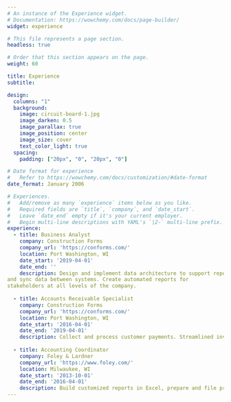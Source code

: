 ```yaml
---
# An instance of the Experience widget.
# Documentation: https://wowchemy.com/docs/page-builder/
widget: experience

# This file represents a page section.
headless: true

# Order that this section appears on the page.
weight: 60

title: Experience
subtitle:

design:
  columns: "1"
  background:
    image: circuit-board-1.jpg
    image_darken: 0.5
    image_parallax: true
    image_position: center
    image_size: cover
    text_color_light: true
  spacing:
    padding: ["20px", "0", "20px", "0"]

# Date format for experience
#   Refer to https://wowchemy.com/docs/customization/#date-format
date_format: January 2006

# Experiences.
#   Add/remove as many `experience` items below as you like.
#   Required fields are `title`, `company`, and `date_start`.
#   Leave `date_end` empty if it's your current employer.
#   Begin multi-line descriptions with YAML's `|2-` multi-line prefix.
experience:
  - title: Business Analyst
    company: Construction Forms
    company_url: 'https://conforms.com/'
    location: Port Washington, WI
    date_start: '2019-04-01'
    date_end: ''
    description: Design and implement data architecture to support report automation
and sync data between systems. Create automated reports for
stakeholders at all levels of the company.
    
  - title: Accounts Receivable Specialist
    company: Construction Forms
    company_url: 'https://conforms.com/'
    location: Port Washington, WI
    date_start: '2016-04-01'
    date_end: '2019-04-01'
    description: Collect and process customer payments. Streamlined invoicing which reduced processing time by 50% and improved accuracy.
        
  - title: Accounting Coordinator
    company: Foley & Lardner
    company_url: 'https://www.foley.com/'
    location: Milwaukee, WI
    date_start: '2013-10-01'
    date_end: '2016-04-01'
    description: Build customized reports in Excel, prepare and file property tax returns, develop budgets, and perform monthly reconciliations.
---
```

